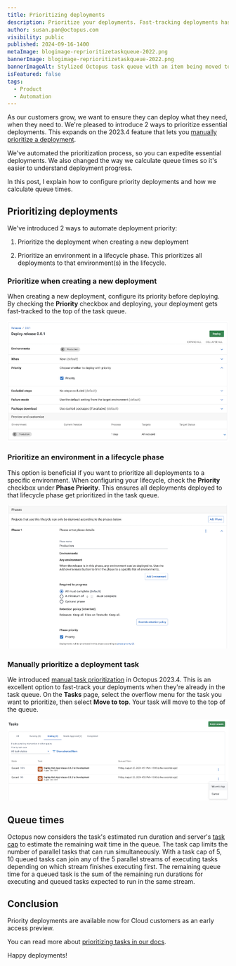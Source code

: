 ```yaml
---
title: Prioritizing deployments
description: Prioritize your deployments. Fast-tracking deployments has never been easier. 
author: susan.pan@octopus.com
visibility: public
published: 2024-09-16-1400
metaImage: blogimage-reprioritizetaskqueue-2022.png
bannerImage: blogimage-reprioritizetaskqueue-2022.png
bannerImageAlt: Stylized Octopus task queue with an item being moved to number one position.
isFeatured: false
tags: 
  - Product
  - Automation
---
```


As our customers grow, we want to ensure they can deploy what they need, when they need to. We're pleased to introduce 2 ways to prioritize essential deployments. This expands on the 2023.4 feature that lets you [manually prioritize a deployment](https://octopus.com/blog/reprioritize-task-queue). 

We've automated the prioritization process, so you can expedite essential deployments. We also changed the way we calculate queue times so it's easier to understand deployment progress.

In this post, I explain how to configure priority deployments and how we calculate queue times.

## Prioritizing deployments

We've introduced 2 ways to automate deployment priority:

1. Prioritize the deployment when creating a new deployment

2. Prioritize an environment in a lifecycle phase. This prioritizes all deployments to that environment(s) in the lifecycle.

### Prioritize when creating a new deployment

When creating a new deployment, configure its priority before deploying. By checking the **Priority** checkbox and deploying, your deployment gets fast-tracked to the top of the task queue.

![Configure priority when creating a new deployment](priority-deployments-create-deployment.png)

### Prioritize an environment in a lifecycle phase

This option is beneficial if you want to prioritize all deployments to a specific environment. When configuring your lifecycle, check the **Priority** checkbox under **Phase Priority**. This ensures all deployments deployed to that lifecycle phase get prioritized in the task queue.

![Configure priority for an environment in a lifecycle phase](priority-deployments-lifecycle-phase.png)

### Manually prioritize a deployment task

We introduced [manual task prioritization](https://octopus.com/blog/reprioritize-task-queue) in Octopus 2023.4. This is an excellent option to fast-track your deployments when they're already in the task queue. On the **Tasks** page, select the overflow menu for the task you want to prioritize, then select **Move to top**. Your task will move to the top of the queue.

![Fast-track your deployment by manually moving to top](priority-deployments-move-to-top.png)

## Queue times

Octopus now considers the task's estimated run duration and server's [task cap](https://octopus.com/docs/support/increase-the-octopus-server-task-cap) to estimate the remaining wait time in the queue. The task cap limits the number of parallel tasks that can run simultaneously. With a task cap of 5, 10 queued tasks can join any of the 5 parallel streams of executing tasks depending on which stream finishes executing first. The remaining queue time for a queued task is the sum of the remaining run durations for executing and queued tasks expected to run in the same stream.

## Conclusion

Priority deployments are available now for Cloud customers as an early access preview.

You can read more about [prioritizing tasks in our docs](https://octopus.com/docs/tasks/prioritize-tasks).

Happy deployments!
